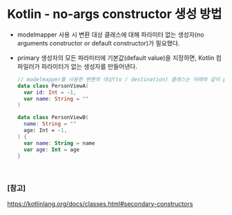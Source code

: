 # Kotlin - no-args constructor 생성 방법

- modelmapper 사용 시 변환 대상 클래스에 대해 파라미터 없는 생성자(no arguments constructor or default constructor)가 필요했다.

- primary 생성자의 모든 파라미터에 기본값(default value)을 지정하면, Kotlin 컴파일러가 파라미터가 없는 생성자를 만들어낸다.

  ```kotlin
  // modelmapper를 사용한 변환의 대상(to / destination) 클래스는 아래와 같이 primary 생성자의 모든 파라미터에 기본값을 지정
  data class PersonViewA(
    var id: Int = -1,
    var name: String = ""
  )

  data class PersonViewB(
    name: String = ""
    age: Int = -1,
  ) {
    var name: String = name
    var age: Int = age
  }
  ```

<br>

### [참고]

https://kotlinlang.org/docs/classes.html#secondary-constructors
